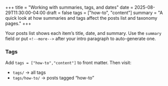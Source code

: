 +++
title = "Working with summaries, tags, and dates"
date = 2025-08-29T11:30:00-04:00
draft = false
tags = ["how-to", "content"]
summary = "A quick look at how summaries and tags affect the posts list and taxonomy pages."
+++

Your posts list shows each item’s title, date, and summary. Use the `summary` field or put `<!--more-->` after your intro paragraph to auto-generate one.

<!--more-->

### Tags
Add `tags = ["how-to","content"]` to front matter. Then visit:

- `tags/` → all tags
- `tags/how-to/` → posts tagged “how-to”
